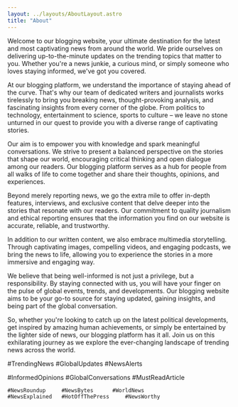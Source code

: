 ```yaml
---
layout: ../layouts/AboutLayout.astro
title: "About"
---
```


Welcome to our blogging website, your ultimate destination for the latest and most captivating news from around the world. We pride ourselves on delivering up-to-the-minute updates on the trending topics that matter to you. Whether you're a news junkie, a curious mind, or simply someone who loves staying informed, we've got you covered.

At our blogging platform, we understand the importance of staying ahead of the curve. That's why our team of dedicated writers and journalists works tirelessly to bring you breaking news, thought-provoking analysis, and fascinating insights from every corner of the globe. From politics to technology, entertainment to science, sports to culture – we leave no stone unturned in our quest to provide you with a diverse range of captivating stories.

Our aim is to empower you with knowledge and spark meaningful conversations. We strive to present a balanced perspective on the stories that shape our world, encouraging critical thinking and open dialogue among our readers. Our blogging platform serves as a hub for people from all walks of life to come together and share their thoughts, opinions, and experiences.

Beyond merely reporting news, we go the extra mile to offer in-depth features, interviews, and exclusive content that delve deeper into the stories that resonate with our readers. Our commitment to quality journalism and ethical reporting ensures that the information you find on our website is accurate, reliable, and trustworthy.

In addition to our written content, we also embrace multimedia storytelling. Through captivating images, compelling videos, and engaging podcasts, we bring the news to life, allowing you to experience the stories in a more immersive and engaging way.

We believe that being well-informed is not just a privilege, but a responsibility. By staying connected with us, you will have your finger on the pulse of global events, trends, and developments. Our blogging website aims to be your go-to source for staying updated, gaining insights, and being part of the global conversation.

So, whether you're looking to catch up on the latest political developments, get inspired by amazing human achievements, or simply be entertained by the lighter side of news, our blogging platform has it all. Join us on this exhilarating journey as we explore the ever-changing landscape of trending news across the world.


 #TrendingNews      #GlobalUpdates     #NewsAlerts

  #InformedOpinions #GlobalConversations #MustReadArticle   
  
    #NewsRoundup     #NewsBytes      #WorldNews                            #NewsExplained   #HotOffThePress     #NewsWorthy